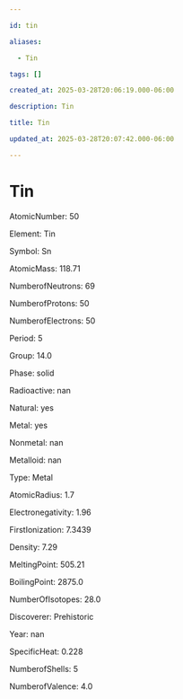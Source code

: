 ```yaml
---

id: tin

aliases:

  - Tin

tags: []

created_at: 2025-03-28T20:06:19.000-06:00

description: Tin

title: Tin

updated_at: 2025-03-28T20:07:42.000-06:00

---
```




# Tin

AtomicNumber: 50

Element: Tin

Symbol: Sn

AtomicMass: 118.71

NumberofNeutrons: 69

NumberofProtons: 50

NumberofElectrons: 50

Period: 5

Group: 14.0

Phase: solid

Radioactive: nan

Natural: yes

Metal: yes

Nonmetal: nan

Metalloid: nan

Type: Metal

AtomicRadius: 1.7

Electronegativity: 1.96

FirstIonization: 7.3439

Density: 7.29

MeltingPoint: 505.21

BoilingPoint: 2875.0

NumberOfIsotopes: 28.0

Discoverer: Prehistoric

Year: nan

SpecificHeat: 0.228

NumberofShells: 5

NumberofValence: 4.0

